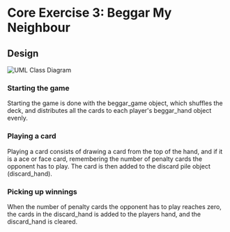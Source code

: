 Core Exercise 3: Beggar My Neighbour
====================================

Design
------

![UML Class Diagram](https://raw.github.com/adammw/hit3172/master/lab04/core_exercises/beggar-my-neighbour/uml_class_diagram.png)

### Starting the game

Starting the game is done with the beggar_game object, which shuffles the deck, and distributes all the cards to each player's beggar_hand object evenly.

### Playing a card

Playing a card consists of drawing a card from the top of the hand, and if it is a ace or face card, remembering the number of penalty cards the opponent has to play. The card is then added to the discard pile object (discard_hand).

### Picking up winnings

When the number of penalty cards the opponent has to play reaches zero, the cards in the discard_hand is added to the players hand, and the discard_hand is cleared.